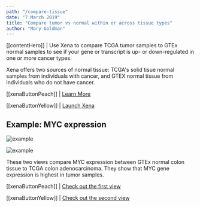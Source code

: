 ```yaml
---
path: "/compare-tissue"
date: "7 March 2019"
title: "Compare tumor vs normal within or across tissue types"
author: "Mary Goldman"
---
```


[[contentHero]]
| Use Xena to compare TCGA tumor samples to GTEx normal samples to see if your gene or transcript is up- or down-regulated in one or more cancer types.

Xena offers two sources of normal tissue: TCGA's solid tisue normal samples from individuals with cancer, and GTEX normal tissue from individuals who do not have cancer. 

[[xenaButtonPeach]]
| [Learn More](https://ucsc-xena.gitbook.io/project/how-do-i/tumor-vs-normal)

[[xenaButtonYellow]]
| [Launch Xena](https://xenabrowser.net/)

## Example: MYC expression

![example](/images/compare-tissue.png)

![example](/images/compare-tissue-chart.png)

These two views compare MYC expression between GTEx normal colon tissue to TCGA colon adenocarcinoma. They show that MYC gene expression is highest in tumor samples.

[[xenaButtonPeach]]
| [Check out the first view](https://xenabrowser.net/?bookmark=2b707e21a992c2963e949b3e5241cc70)

[[xenaButtonYellow]]
| [Check out the second view](https://xenabrowser.net/?bookmark=54a597bb0540b1a5fa8bff622d973e0c)
